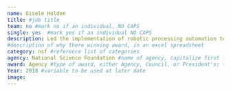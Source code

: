 ```yaml
---
name: Gisele Holden
title: #job title
team: no #mark no if an individual, NO CAPS
single: yes  #mark yes if an individual NO CAPS
description: Led the implementation of robotic processing automation to allow employees to spend more time on achieving mission outcomes.
#description of why there winning award, in an excel spreadsheet
category: nsf #reference list of categories
agency: National Science Foundation #name of agency, capitalize first letter of each name
award: Agency #type of award, either Agency, Council, or President's; this is case sensitive so make sure to match the options listed exactly. This section generates the format of the card
Year: 2018 #variable to be used at later date
image: 
---
```

